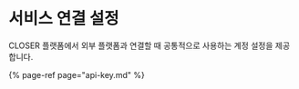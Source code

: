 # 서비스 연결 설정

CLOSER 플랫폼에서 외부 플랫폼과 연결할 때 공통적으로 사용하는 계정 설정을 제공합니다.  


{% page-ref page="api-key.md" %}



